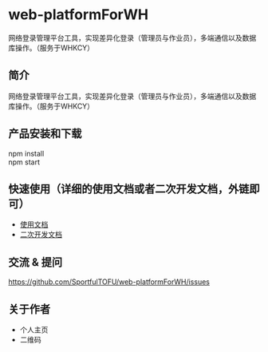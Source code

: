 # web-platformForWH
网络登录管理平台工具，实现差异化登录（管理员与作业员），多端通信以及数据库操作。（服务于WHKCY）


## 简介
网络登录管理平台工具，实现差异化登录（管理员与作业员），多端通信以及数据库操作。（服务于WHKCY）



## 产品安装和下载
npm install   
npm start

## 快速使用（详细的使用文档或者二次开发文档，外链即可）
- [使用文档](./doc/use/README.md)
- [二次开发文档](./doc/dev/README.md)

## 交流 & 提问

https://github.com/SportfulTOFU/web-platformForWH/issues

## 关于作者
- 个人主页
- 二维码

